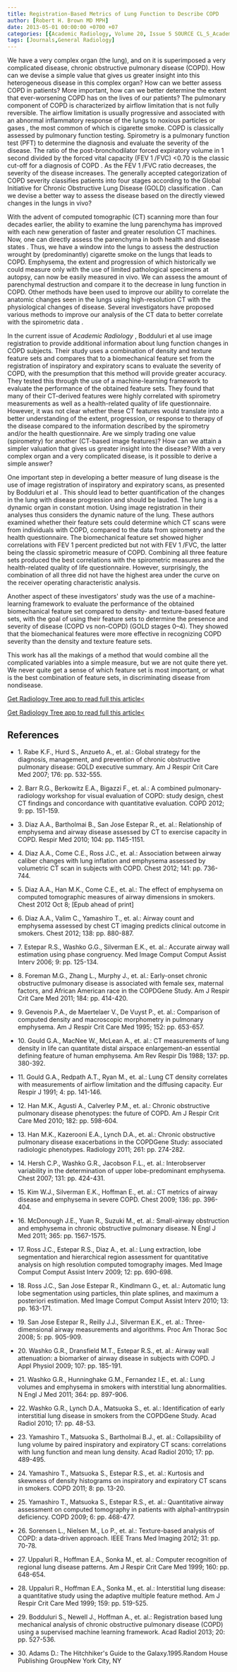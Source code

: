 ```yaml
---
title: Registration-Based Metrics of Lung Function to Describe COPD
author: [Robert H. Brown MD MPH]
date: 2013-05-01 00:00:00 +0700 +07
categories: [{Academic Radiology, Volume 20, Issue 5 SOURCE CL_S_AcademicRadiologyVolume20Issue5 1}]
tags: [Journals,General Radiology]
---
```

We have a very complex organ (the lung), and on it is superimposed a very complicated disease, chronic obstructive pulmonary disease (COPD). How can we devise a simple value that gives us greater insight into this heterogeneous disease in this complex organ? How can we better assess COPD in patients? More important, how can we better determine the extent that ever-worsening COPD has on the lives of our patients? The pulmonary component of COPD is characterized by airflow limitation that is not fully reversible. The airflow limitation is usually progressive and associated with an abnormal inflammatory response of the lungs to noxious particles or gases , the most common of which is cigarette smoke. COPD is classically assessed by pulmonary function testing. Spirometry is a pulmonary function test (PFT) to determine the diagnosis and evaluate the severity of the disease. The ratio of the post-bronchodilator forced expiratory volume in 1 second divided by the forced vital capacity (FEV  1 /FVC) <0.70 is the classic cut-off for a diagnosis of COPD . As the FEV  1 /FVC ratio decreases, the severity of the disease increases. The generally accepted categorization of COPD severity classifies patients into four stages according to the Global Initiative for Chronic Obstructive Lung Disease (GOLD) classification . Can we devise a better way to assess the disease based on the directly viewed changes in the lungs in vivo?

With the advent of computed tomographic (CT) scanning more than four decades earlier, the ability to examine the lung parenchyma has improved with each new generation of faster and greater resolution CT machines. Now, one can directly assess the parenchyma in both health and disease states . Thus, we have a window into the lungs to assess the destruction wrought by (predominantly) cigarette smoke on the lungs that leads to COPD. Emphysema, the extent and progression of which historically we could measure only with the use of limited pathological specimens at autopsy, can now be easily measured in vivo. We can assess the amount of parenchymal destruction and compare it to the decrease in lung function in COPD. Other methods have been used to improve our ability to correlate the anatomic changes seen in the lungs using high-resolution CT with the physiological changes of disease. Several investigators have proposed various methods to improve our analysis of the CT data to better correlate with the spirometric data .

In the current issue of _Academic Radiology_ , Bodduluri et al use image registration to provide additional information about lung function changes in COPD subjects. Their study uses a combination of density and texture feature sets and compares that to a biomechanical feature set from the registration of inspiratory and expiratory scans to evaluate the severity of COPD, with the presumption that this method will provide greater accuracy. They tested this through the use of a machine-learning framework to evaluate the performance of the obtained feature sets. They found that many of their CT-derived features were highly correlated with spirometry measurements as well as a health-related quality of life questionnaire. However, it was not clear whether these CT features would translate into a better understanding of the extent, progression, or response to therapy of the disease compared to the information described by the spirometry and/or the health questionnaire. Are we simply trading one value (spirometry) for another (CT-based image features)? How can we attain a simpler valuation that gives us greater insight into the disease? With a very complex organ and a very complicated disease, is it possible to derive a simple answer?

One important step in developing a better measure of lung disease is the use of image registration of inspiratory and expiratory scans, as presented by Bodduluri et al . This should lead to better quantification of the changes in the lung with disease progression and should be lauded. The lung is a dynamic organ in constant motion. Using image registration in their analyses thus considers the dynamic nature of the lung. These authors examined whether their feature sets could determine which CT scans were from individuals with COPD, compared to the data from spirometry and the health questionnaire. The biomechanical feature set showed higher correlations with FEV  1 percent predicted but not with FEV  1 /FVC, the latter being the classic spirometric measure of COPD. Combining all three feature sets produced the best correlations with the spirometric measures and the health-related quality of life questionnaire. However, surprisingly, the combination of all three did not have the highest area under the curve on the receiver operating characteristic analysis.

Another aspect of these investigators' study was the use of a machine-learning framework to evaluate the performance of the obtained biomechanical feature set compared to density- and texture-based feature sets, with the goal of using their feature sets to determine the presence and severity of disease (COPD vs non-COPD) (GOLD stages 0–4). They showed that the biomechanical features were more effective in recognizing COPD severity than the density and texture feature sets.

This work has all the makings of a method that would combine all the complicated variables into a simple measure, but we are not quite there yet. We never quite get a sense of which feature set is most important, or what is the best combination of feature sets, in discriminating disease from nondisease.

[Get Radiology Tree app to read full this article<](https://clinicalpub.com/app)

[Get Radiology Tree app to read full this article<](https://clinicalpub.com/app)

## References

- 1\. Rabe K.F., Hurd S., Anzueto A., et. al.: Global strategy for the diagnosis, management, and prevention of chronic obstructive pulmonary disease: GOLD executive summary. Am J Respir Crit Care Med 2007; 176: pp. 532-555.


- 2\. Barr R.G., Berkowitz E.A., Bigazzi F., et. al.: A combined pulmonary-radiology workshop for visual evaluation of COPD: study design, chest CT findings and concordance with quantitative evaluation. COPD 2012; 9: pp. 151-159.


- 3\. Diaz A.A., Bartholmai B., San Jose Estepar R., et. al.: Relationship of emphysema and airway disease assessed by CT to exercise capacity in COPD. Respir Med 2010; 104: pp. 1145-1151.


- 4\. Diaz A.A., Come C.E., Ross J.C., et. al.: Association between airway caliber changes with lung inflation and emphysema assessed by volumetric CT scan in subjects with COPD. Chest 2012; 141: pp. 736-744.


- 5\. Diaz A.A., Han M.K., Come C.E., et. al.: The effect of emphysema on computed tomographic measures of airway dimensions in smokers. Chest 2012 Oct 8; \[Epub ahead of print\]


- 6\. Diaz A.A., Valim C., Yamashiro T., et. al.: Airway count and emphysema assessed by chest CT imaging predicts clinical outcome in smokers. Chest 2012; 138: pp. 880-887.


- 7\. Estepar R.S., Washko G.G., Silverman E.K., et. al.: Accurate airway wall estimation using phase congruency. Med Image Comput Comput Assist Interv 2006; 9: pp. 125-134.


- 8\. Foreman M.G., Zhang L., Murphy J., et. al.: Early-onset chronic obstructive pulmonary disease is associated with female sex, maternal factors, and African American race in the COPDGene Study. Am J Respir Crit Care Med 2011; 184: pp. 414-420.


- 9\. Gevenois P.A., de Maertelaer V., De Vuyst P., et. al.: Comparison of computed density and macroscopic morphometry in pulmonary emphysema. Am J Respir Crit Care Med 1995; 152: pp. 653-657.


- 10\. Gould G.A., MacNee W., McLean A., et. al.: CT measurements of lung density in life can quantitate distal airspace enlargement–an essential defining feature of human emphysema. Am Rev Respir Dis 1988; 137: pp. 380-392.


- 11\. Gould G.A., Redpath A.T., Ryan M., et. al.: Lung CT density correlates with measurements of airflow limitation and the diffusing capacity. Eur Respir J 1991; 4: pp. 141-146.


- 12\. Han M.K., Agusti A., Calverley P.M., et. al.: Chronic obstructive pulmonary disease phenotypes: the future of COPD. Am J Respir Crit Care Med 2010; 182: pp. 598-604.


- 13\. Han M.K., Kazerooni E.A., Lynch D.A., et. al.: Chronic obstructive pulmonary disease exacerbations in the COPDGene Study: associated radiologic phenotypes. Radiology 2011; 261: pp. 274-282.


- 14\. Hersh C.P., Washko G.R., Jacobson F.L., et. al.: Interobserver variability in the determination of upper lobe-predominant emphysema. Chest 2007; 131: pp. 424-431.


- 15\. Kim W.J., Silverman E.K., Hoffman E., et. al.: CT metrics of airway disease and emphysema in severe COPD. Chest 2009; 136: pp. 396-404.


- 16\. McDonough J.E., Yuan R., Suzuki M., et. al.: Small-airway obstruction and emphysema in chronic obstructive pulmonary disease. N Engl J Med 2011; 365: pp. 1567-1575.


- 17\. Ross J.C., Estepar R.S., Diaz A., et. al.: Lung extraction, lobe segmentation and hierarchical region assessment for quantitative analysis on high resolution computed tomography images. Med Image Comput Comput Assist Interv 2009; 12: pp. 690-698.


- 18\. Ross J.C., San Jose Estepar R., Kindlmann G., et. al.: Automatic lung lobe segmentation using particles, thin plate splines, and maximum a posteriori estimation. Med Image Comput Comput Assist Interv 2010; 13: pp. 163-171.


- 19\. San Jose Estepar R., Reilly J.J., Silverman E.K., et. al.: Three-dimensional airway measurements and algorithms. Proc Am Thorac Soc 2008; 5: pp. 905-909.


- 20\. Washko G.R., Dransfield M.T., Estepar R.S., et. al.: Airway wall attenuation: a biomarker of airway disease in subjects with COPD. J Appl Physiol 2009; 107: pp. 185-191.


- 21\. Washko G.R., Hunninghake G.M., Fernandez I.E., et. al.: Lung volumes and emphysema in smokers with interstitial lung abnormalities. N Engl J Med 2011; 364: pp. 897-906.


- 22\. Washko G.R., Lynch D.A., Matsuoka S., et. al.: Identification of early interstitial lung disease in smokers from the COPDGene Study. Acad Radiol 2010; 17: pp. 48-53.


- 23\. Yamashiro T., Matsuoka S., Bartholmai B.J., et. al.: Collapsibility of lung volume by paired inspiratory and expiratory CT scans: correlations with lung function and mean lung density. Acad Radiol 2010; 17: pp. 489-495.


- 24\. Yamashiro T., Matsuoka S., Estepar R.S., et. al.: Kurtosis and skewness of density histograms on inspiratory and expiratory CT scans in smokers. COPD 2011; 8: pp. 13-20.


- 25\. Yamashiro T., Matsuoka S., Estepar R.S., et. al.: Quantitative airway assessment on computed tomography in patients with alpha1-antitrypsin deficiency. COPD 2009; 6: pp. 468-477.


- 26\. Sorensen L., Nielsen M., Lo P., et. al.: Texture-based analysis of COPD: a data-driven approach. IEEE Trans Med Imaging 2012; 31: pp. 70-78.


- 27\. Uppaluri R., Hoffman E.A., Sonka M., et. al.: Computer recognition of regional lung disease patterns. Am J Respir Crit Care Med 1999; 160: pp. 648-654.


- 28\. Uppaluri R., Hoffman E.A., Sonka M., et. al.: Interstitial lung disease: a quantitative study using the adaptive multiple feature method. Am J Respir Crit Care Med 1999; 159: pp. 519-525.


- 29\. Bodduluri S., Newell J., Hoffman A., et. al.: Registration based lung mechanical analysis of chronic obstructive pulmonary disease (COPD) using a supervised machine learning framework. Acad Radiol 2013; 20: pp. 527-536.


- 30\. Adams D.: The Hitchhiker's Guide to the Galaxy.1995.Random House Publishing GroupNew York City, NY